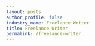 ```yaml
---
layout: posts 
author_profile: false 
industry_name: Freelance Writer
title: Freelance Writer
permalink: /freelance-writer
---
```

